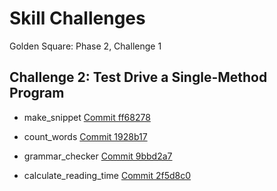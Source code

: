 # Skill Challenges
Golden Square: Phase 2, Challenge 1

## Challenge 2: Test Drive a Single-Method Program

- make_snippet [Commit ff68278](https://github.com/aliceswood/skill-challenges/commit/ff6827889197879c4dd9134ea105019bf61ce684)
 
- count_words [Commit 1928b17](https://github.com/aliceswood/skill-challenges/commit/1928b170f3cc7dd81501bed21904f853b40523f9) 

- grammar_checker [Commit 9bbd2a7](https://github.com/aliceswood/skill-challenges/commit/9bbd2a74973586816b1e06288d9ba2bff4e150dd) 

- calculate_reading_time [Commit 2f5d8c0](https://github.com/aliceswood/skill-challenges/commit/2f5d8c0ab968f98637c2724262dcc895db7d41d7)
